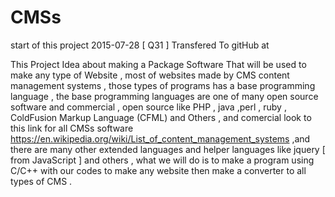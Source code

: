 # CMSs
start of this project 2015-07-28 [ Q31 ]
Transfered To gitHub at 


This Project Idea about making a Package Software That will be used to make any type of Website , most of websites made by CMS content management systems , those types of programs has a base programming language , the base programming languages are one of many open source software and commercial , open source like PHP , java ,perl , ruby , ColdFusion Markup Language (CFML) and Others , and comercial look to this link for all CMSs software https://en.wikipedia.org/wiki/List_of_content_management_systems  ,and there are many other extended languages and helper languages like jquery [ from JavaScript ] and others , what we will do is to make a program using C/C++ with our codes to make any website then make a converter to all types of CMS .
